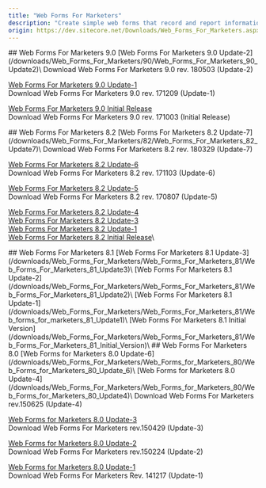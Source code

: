 ```yaml
---
title: "Web Forms For Marketers"
description: "Create simple web forms that record and report information provided by visitors to your websiteNote! Web Forms For Marketers was deprecated with the release of Sitecore XP 9.1"
origin: https://dev.sitecore.net/Downloads/Web_Forms_For_Marketers.aspx
---
```


<Card variant='outlineRaised' px={0} mb={8}>
<CardHeader>
## Web Forms For Marketers 9.0
</CardHeader>
<CardBody>
[Web Forms For Marketers 9.0 Update-2](/downloads/Web_Forms_For_Marketers/90/Web_Forms_For_Marketers_90_Update2)\
Download Web Forms For Marketers 9.0 rev. 180503 (Update-2)

[Web Forms For Marketers 9.0 Update-1](/downloads/Web_Forms_For_Marketers/90/Web_Forms_For_Marketers_90_Update1)\
Download Web Forms For Marketers 9.0 rev. 171209 (Update-1)

[Web Forms For Marketers 9.0 Initial Release](/downloads/Web_Forms_For_Marketers/90/Web_Forms_For_Marketers_90_Initial_Version)\
Download Web Forms For Marketers 9.0 rev. 171003 (Initial Release)


</CardBody>          
</Card>
<Card variant='outlineRaised' px={0} mb={8}>
<CardHeader>
## Web Forms For Marketers 8.2
</CardHeader>
<CardBody>
[Web Forms For Marketers 8.2 Update-7](/downloads/Web_Forms_For_Marketers/82/Web_Forms_For_Marketers_82_Update7)\
Download Web Forms For Marketers 8.2 rev. 180329 (Update-7)

[Web Forms For Marketers 8.2 Update-6](/downloads/Web_Forms_For_Marketers/82/Web_Forms_For_Marketers_82_Update6)\
Download Web Forms For Marketers 8.2 rev. 171103 (Update-6)

[Web Forms For Marketers 8.2 Update-5](/downloads/Web_Forms_For_Marketers/82/Web_Forms_For_Marketers_82_Update5)\
Download Web Forms For Marketers 8.2 rev. 170807 (Update-5)

[Web Forms For Marketers 8.2 Update-4](/downloads/Web_Forms_For_Marketers/82/Web_Forms_For_Marketers_82_Update4)\
[Web Forms For Marketers 8.2 Update-3](/downloads/Web_Forms_For_Marketers/82/Web_Forms_For_Marketers_82_Update3)\
[Web Forms For Marketers 8.2 Update-1](/downloads/Web_Forms_For_Marketers/82/Web_Forms_For_Marketers_82_Update1)\
[Web Forms For Marketers 8.2 Initial Release](/downloads/Web_Forms_For_Marketers/82/Web_Forms_For_Marketers_82_Initial_Version)\

</CardBody>          
</Card>
<Card variant='outlineRaised' px={0} mb={8}>
<CardHeader>
## Web Forms For Marketers 8.1
</CardHeader>
<CardBody>
[Web Forms For Marketers 8.1 Update-3](/downloads/Web_Forms_For_Marketers/Web_Forms_For_Marketers_81/Web_Forms_For_Marketers_81_Update3)\
[Web Forms For Marketers 8.1 Update-2](/downloads/Web_Forms_For_Marketers/Web_Forms_For_Marketers_81/Web_Forms_For_Marketers_81_Update2)\
[Web Forms For Marketers 8.1 Update-1](/downloads/Web_Forms_For_Marketers/Web_Forms_For_Marketers_81/Web_forms_for_marketers_81_Update1)\
[Web Forms For Marketers 8.1 Initial Version](/downloads/Web_Forms_For_Marketers/Web_Forms_For_Marketers_81/Web_Forms_For_Marketers_81_Initial_Version)\

</CardBody>          
</Card>
<Card variant='outlineRaised' px={0} mb={8}>
<CardHeader>
## Web Forms For Marketers 8.0
</CardHeader>
<CardBody>
[Web Forms for Marketers 8.0 Update-6](/downloads/Web_Forms_For_Marketers/Web_Forms_for_Marketers_80/Web_Forms_for_Marketers_80_Update_6)\
[Web Forms for Marketers 8.0 Update-4](/downloads/Web_Forms_For_Marketers/Web_Forms_for_Marketers_80/Web_Forms_for_Marketers_80_Update4)\
Download Web Forms For Marketers rev.150625 (Update-4)

[Web Forms for Marketers 8.0 Update-3](/downloads/Web_Forms_For_Marketers/Web_Forms_for_Marketers_80/Web_Forms_for_Marketers_80_Update3)\
Download Web Forms For Marketers rev.150429 (Update-3)

[Web Forms for Marketers 8.0 Update-2](/downloads/Web_Forms_For_Marketers/Web_Forms_for_Marketers_80/Web_Forms_for_Marketers_80_Update2)\
Download Web Forms For Marketers rev.150224 (Update-2)

[Web Forms for Marketers 8.0 Update-1](/downloads/Web_Forms_For_Marketers/Web_Forms_for_Marketers_80/Web_Forms_for_Marketers_80_Update1)\
Download Web Forms For Marketers Rev. 141217 (Update-1)


</CardBody>          
</Card>